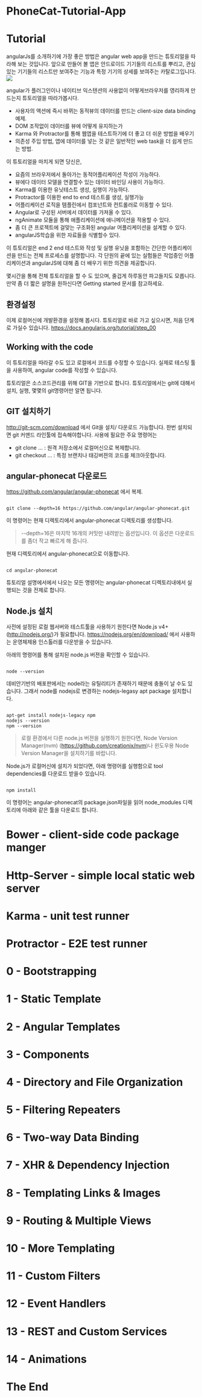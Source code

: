 # PhoneCat-Tutorial-App
# Tutorial
 angularJs를 소개하기에 가장 좋은 방법은 angular web app을 만드는 튜토리얼을 따라해 보는 것입니다.
 앞으로 만들어 볼 앱은 안드로이드 기기들의 리스트를 뿌리고, 관심있는 기기들의 리스트만 보여주는 기능과 특정 기기의 상세를 보여주는 카탈로그입니다.
 <img src="https://docs.angularjs.org/img/tutorial/catalog_screen.png"></img>
 
 angular가 플러그인이나 네이티브 익스텐션의 사용없이 어떻게브라우저를 영리하게 만드는지 튜토리얼을 따라가봅시다.
 
 * 사용자의 액션에 즉시 바뀌는 동적뷰의 데이터를 만드는 client-size data binding 예제.
 * DOM 조작없이 데이터를 뷰에 어떻게 유지하는가
 * Karma 와 Protractor를 통해 웹앱을 테스트하기에 더 좋고 더 쉬운 방법을 배우기 
 * 의존성 주입 방법, 앱에 데이터를 넣는 것 같은 일반적인 web task을 더 쉽게 만드는 방법.
 
 이 튜토리얼을 마치게 되면 당신은,
 * 요즘의 브라우저에서 돌아가는 동적어플리케이션 작성이 가능하다.
 * 뷰에다 데이터 모델을 연결할수 있는 데이터 바인딩 사용이 가능하다.
 * Karma를 이용한 유닛테스트 생성, 실행이 가능하다.
 * Protractor를 이용한 end to end 테스트를 생성, 실행가능
 * 어플리케이션 로직을 템플린에서 컴포넌트와 컨트롤러로 이동할 수 있다.
 * Angular로 구성된 서버에서 데이터를 가져올 수 있다.
 * ngAnimate 모듈을 통해 애플리케이션에 애니메이션을 적용할 수 있다.
 * 좀 더 큰 프로젝트에 걸맞는 구조화된 angular 어플리케이션을 설계할 수 있다.
 * angularJS학습을 위한 자료들을 식별할수 있다.
 
 이 튜토리얼은 end 2 end 테스트와 작성 및 실행 유닛을 포함하는 간단한 어플리케이션을 만드는 전체 프로세스를 설명합니다.
 각 단원의 끝에 있는 실험들은 작업중인 어플리케이션과 angularJS에 대해 좀 더 배우기 위한 의견을 제공합니다.

 몇시간을 통해 전체 튜토리얼을 할 수 도 있으며, 줄겁게 하루동안 파고들지도 모릅니다. 만약 좀 더 짧은 설명을 원하신다면
 Getting started 문서를 참고하세요.
 
 ## 환경설정
 이제 로컬머신에 개발환경을 설정해 봅시다. 튜토리얼로 바로 가고 싶으시면, 처음 단계로 가실수 있습니다.
 https://docs.angularjs.org/tutorial/step_00 

 ## Working with the code
 이 튜토리얼을 따라갈 수도 있고 로컬에서 코드를 수정할 수 있습니다. 실제로 테스팅 툴을 사용하여, angular code를 작성할 수 있습니다. 
 
 튜토리얼은 소스코드관리를 위해 GIT을 기반으로 합니다. 튜토리얼에서는 git에 대해서 설치, 실행, 몇몇의 git명령어만 알면 됩니다.
 
 ## GIT 설치하기
 http://git-scm.com/download 에서 Git을 설치/ 다운로드 가능합니다. 한번 설치되면  git 커맨드 라인툴에 접속해야합니다.
 사용에 필요한 주요 명령어는
 * git clone ... : 원격 저장소에서 로컬머신으로 복제합니다.
 * git checkout ... : 특정 브랜치나 태깅버젼의 코드를 체크아웃합니다.
 
 ## angular-phonecat 다운로드
 https://github.com/angular/angular-phonecat 에서 복제.
<pre><code>
git clone --depth=16 https://github.com/angular/angular-phonecat.git
</code></pre>
 이 명령어는 현재 디렉토리에서 angular-phonecat 디렉토리를 생성합니다.
 
 > --depth=16은 마지막 16개의 커밋만 내려받는 옵션입니다. 이 옵션은 다운로드를 좀더 작고 빠르게 해 줍니다.

 현재 디렉토리에서 angular-phonecat으로 이동합니다.
 
<pre><code>
cd angular-phonecat
</code></pre>
 
 튜토리얼 설명에서에서 나오는 모든 명령어는 angular-phonecat 디렉토리내에서 실행되는 것을 전제로 합니다.
 
 ## Node.js 설치
 사전에 설정된 로컬 웹서버와 테스트툴을 사용하기 원한다면 Node.js v4+(http://nodejs.org/)가 필요합니다.
 https://nodejs.org/en/download/ 에서 사용하는 운영체제용 인스톨러를 다운받을 수 있습니다.
 
 아래의 명령어를 통해 설치된 node.js 버젼을 확인할 수 있습니다.
<pre><code>
node --version
</code></pre>
 데비안기반의 배포판에서는 node라는 유틸리티가 존재하기 때문에 충돌이 날 수도 있습니다. 그래서 node를 nodejs로 변경하는 nodejs-legasy apt package  설치합니다.
 <pre><code>
apt-get install nodejs-legacy npm
nodejs --version
npm --version
</code></pre>
> 로컬 환경에서 다른 node.js 버젼을 실행하기 원한다면, Node Version Manager(nvm) (https://github.com/creationix/nvm)나 윈도우용 Node Version Manager을 설치하기를 바랍니다.

 Node.js가 로컬머신에 설치가 되었다면, 아래 명령어를 실행함으로 tool dependencies를 다운로드 받을수 있습니다.
  <pre><code>
npm install
</code></pre>
 이 명령어는 angular-phonecat의 package.json파일을 읽어 node_modules 디렉토리에 아래와 같은 툴을 다운로드 합니다.
 # Bower - client-side code package manger
 # Http-Server - simple local static web server
 # Karma - unit test runner
 # Protractor - E2E test runner
 
 

 
# 0 - Bootstrapping
# 1 - Static Template
# 2 - Angular Templates
# 3 - Components
# 4 - Directory and File Organization
# 5 - Filtering Repeaters
# 6 - Two-way Data Binding
# 7 - XHR & Dependency Injection
# 8 - Templating Links & Images
# 9 - Routing & Multiple Views
# 10 - More Templating
# 11 - Custom Filters
# 12 - Event Handlers
# 13 - REST and Custom Services
# 14 - Animations
# The End
 
